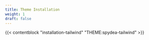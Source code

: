 ```yaml
---
title: Theme Installation
weight: 1
draft: false
---
```


{{< contentblock "installation-tailwind" "THEME:spydea-tailwind" >}}